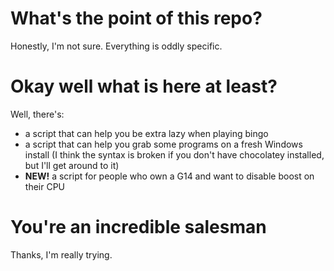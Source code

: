# What's the point of this repo?
Honestly, I'm not sure. Everything is oddly specific.

# Okay well what is here at least?
Well, there's:
* a script that can help you be extra lazy when playing bingo
* a script that can help you grab some programs on a fresh Windows install (I think the syntax is broken if you don't have chocolatey installed, but I'll get around to it)
* **NEW!** a script for people who own a G14 and want to disable boost on their CPU

# You're an incredible salesman
Thanks, I'm really trying.
